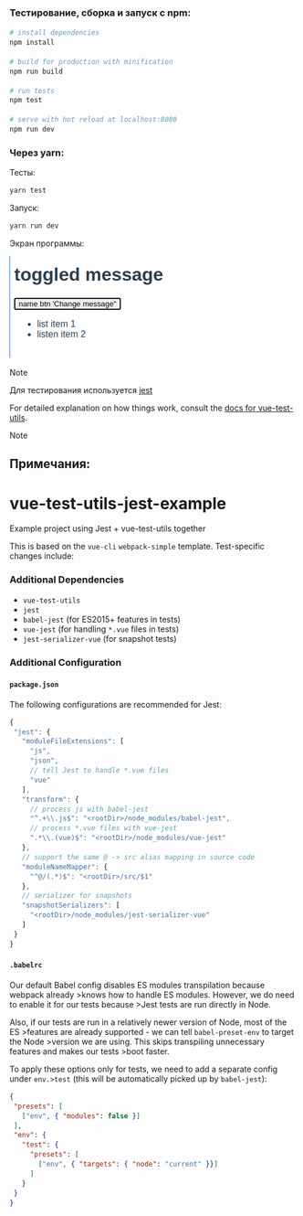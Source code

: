 ### Тестирование, сборка и запуск с npm:

``` bash
# install dependencies
npm install

# build for production with minification
npm run build

# run tests
npm test

# serve with hot reload at localhost:8080
npm run dev
```

### Через yarn:

Тесты:

````bash
yarn test
````

Запуск:

````bash
yarn run dev
````

Экран программы:

![screen](doc/screen.png)

>[!NOTE]
Для тестирования используется [jest](https://jestjs.io/ru/)

For detailed explanation on how things work, consult the [docs for vue-test-utils](https://vue-test-utils.vuejs.org/guides/#testing-single-file-components-with-jest).

>[!NOTE]
>## Примечания:
># vue-test-utils-jest-example
>
> Example project using Jest + vue-test-utils together
>
>This is based on the `vue-cli` `webpack-simple` template. Test-specific changes include:
>
>### Additional Dependencies
>
>- `vue-test-utils`
>- `jest`
>- `babel-jest` (for ES2015+ features in tests)
>- `vue-jest` (for handling `*.vue` files in tests)
>- `jest-serializer-vue` (for snapshot tests)
>
>### Additional Configuration
>
>#### `package.json`
>
>The following configurations are recommended for Jest:
>
>``` js
>{
>  "jest": {
>    "moduleFileExtensions": [
>      "js",
>      "json",
>      // tell Jest to handle *.vue files
>      "vue"
>    ],
>    "transform": {
>      // process js with babel-jest
>      "^.+\\.js$": "<rootDir>/node_modules/babel-jest",
>      // process *.vue files with vue-jest
>      ".*\\.(vue)$": "<rootDir>/node_modules/vue-jest"
>    },
>    // support the same @ -> src alias mapping in source code
>    "moduleNameMapper": {
>      "^@/(.*)$": "<rootDir>/src/$1"
>    },
>    // serializer for snapshots
>    "snapshotSerializers": [
>      "<rootDir>/node_modules/jest-serializer-vue"
>    ]
>  }
>}
>```
>
>#### `.babelrc`
>
>Our default Babel config disables ES modules transpilation because webpack already >knows how to handle ES modules. However, we do need to enable it for our tests because >Jest tests are run directly in Node.
>
>Also, if our tests are run in a relatively newer version of Node, most of the ES >features are already supported - we can tell `babel-preset-env` to target the Node >version we are using. This skips transpiling unnecessary features and makes our tests >boot faster.
>
>To apply these options only for tests, we need to add a separate config under `env.>test` (this will be automatically picked up by `babel-jest`):
>
>````json
>{
>  "presets": [
>    ["env", { "modules": false }]
>  ],
>  "env": {
>    "test": {
>      "presets": [
>        ["env", { "targets": { "node": "current" }}]
>      ]
>    }
>  }
>}
>````
